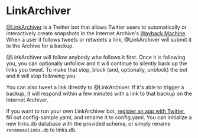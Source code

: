 # LinkArchiver

[@LinkArchiver](https://twitter.com/linkarchiver) is a Twitter bot that allows Twitter users to automatically or interactively create snapshots in the Internet Archive's [Wayback Machine](https://web.archive.org/). When a user it follows tweets or retweets a link, @LinkArchiver will submit it to the Archive for a backup.

@LinkArchiver will follow anybody who follows it first. Once it is following you, you can optionally unfollow and it will continue to silently back up the links you tweet. To make that stop, block (and, optionally, unblock) the bot and it will stop following you.

You can also tweet a link directly to @LinkArchiver. If it's able to trigger a backup, it will respond within a few minutes with a link to that backup on the Internet Archiver.

If you want to run your own LinkArchiver bot, [register an app with Twitter](https://apps.twitter.com/), fill out config-sample.yaml, and rename it to config.yaml. You can initialize a new links.db database with the provided schema, or simply rename `renameaslinks.db` to links.db.
